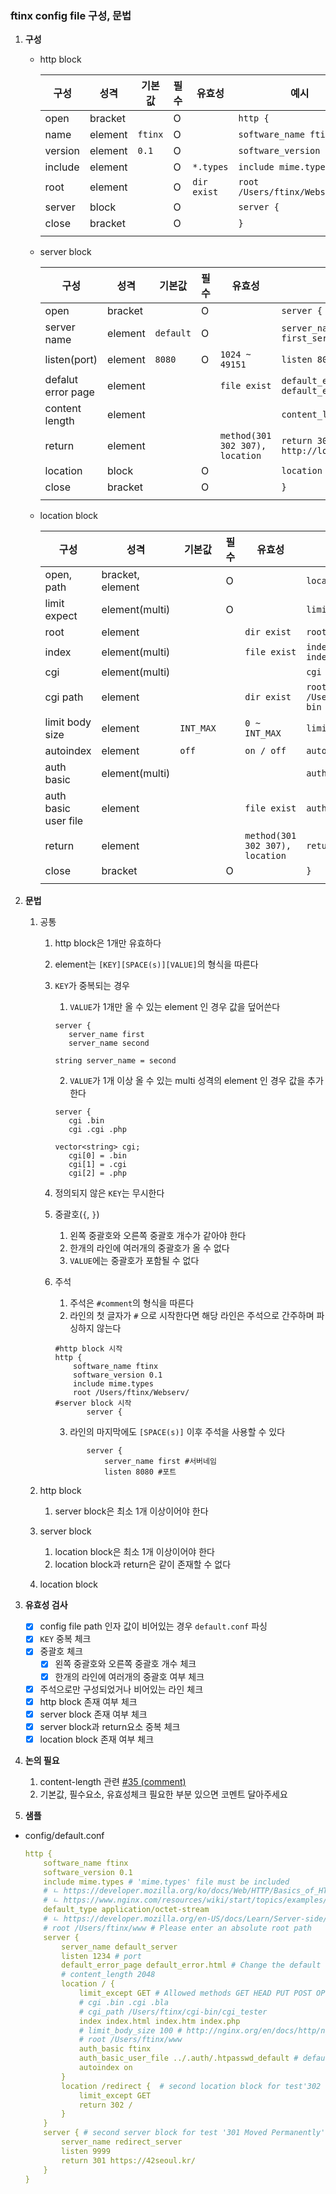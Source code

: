 ### ftinx config file 구성, 문법

1. **구성**

   - http block

     | 구성    | 성격    | 기본값  | 필수 | 유효성      | 예시                            |
     | ------- | ------- | ------- | ---- | ----------- | ------------------------------- |
     | open    | bracket |         | O    |             | `http {`                        |
     | name    | element | `ftinx` | O    |             | `software_name ftinx`           |
     | version | element | `0.1`   | O    |             | `software_version 0.1`          |
     | include | element |         | O    | `*.types`   | `include mime.types`            |
     | root    | element |         | O    | `dir exist` | `root /Users/ftinx/Webserv/www` |
     | server  | block   |         | O    |             | `server {`                      |
     | close   | bracket |         | O    |             | `}`                             |
     |         |         |         |      |             |                                 |
     
   - server block

     | 구성               | 성격    | 기본값    | 필수 | 유효성                          | 예시                                    |
     | ------------------ | ------- | --------- | ---- | ------------------------------- | --------------------------------------- |
     | open               | bracket |           | O    |                                 | `server {`                              |
     | server name        | element | `default` | O    |                                 | `server_name first_server`              |
     | listen(port)       | element | `8080`    | O    | `1024 ~ 49151`                  | `listen 8080`                           |
     | defalut error page | element |           |      | `file exist`                    | `default_error_page default_error.html` |
     | content length     | element |           |      |                                 | `content_length 2048`                   |
     | return             | element |           |      | `method(301 302 307), location` | `return 301 http://localhost:8081/`     |
     | location           | block   |           | O    |                                 | `location /test {`                      |
     | close              | bracket |           | O    |                                 | `}`                                     |
     |                    |         |           |      |                                 |                                         |

   - location block

     | 구성                 | 성격             | 기본값    | 필수 | 유효성                          | 예시                                        |
     | -------------------- | ---------------- | --------- | ---- | ------------------------------- | ------------------------------------------- |
     | open, path           | bracket, element |           | O    |                                 | `location /test {`                          |
     | limit expect         | element(multi)   |           | O    |                                 | `limit_except GET POST`                     |
     | root                 | element          |           |      | `dir exist`                     | `root /Users/ftinx/Webserv/Sample2`         |
     | index                | element(multi)   |           |      | `file exist`                    | `index index.html index.htm index.php`      |
     | cgi                  | element(multi)   |           |      |                                 | `cgi .bin .cgi .php`                        |
     | cgi path             | element          |           |      | `dir exist`                     | `root /Users/ftinx/Webserv/Sample2/cgi-bin` |
     | limit body size      | element          | `INT_MAX` |      | `0 ~ INT_MAX`                   | `limit_body_size 100`                       |
     | autoindex            | element          | `off`     |      | `on / off`                      | `autoindex on`                              |
     | auth basic           | element(multi)   |           |      |                                 | `auth_basic jwon yechoi holee`              |
     | auth basic user file | element          |           |      | `file exist`                    | `auth_basic_user_file .htpasswd`            |
     | return               | element          |           |      | `method(301 302 307), location` | `return 302 /`                              |
     | close                | bracket          |           | O    |                                 | `}`                                         |
     |                      |                  |           |      |                                 |                                             |

2. **문법**

   1. 공통

      1. http block은 1개만 유효하다

      2. element는 `[KEY][SPACE(s)][VALUE]`의 형식을 따른다

      3. `KEY`가 중복되는 경우

         1. `VALUE`가 1개만 올 수 있는 element 인 경우 값을 덮어쓴다

         ```
         server {
         	server_name first
         	server_name second
         ```

         ```
         string server_name = second
         ```

         2. `VALUE`가 1개 이상 올 수 있는 multi 성격의 element 인 경우 값을 추가한다

         ```
         server {
         	cgi .bin
         	cgi .cgi .php
         ```

         ```
         vector<string> cgi;
            cgi[0] = .bin
            cgi[1] = .cgi
            cgi[2] = .php
         ```

      4. 정의되지 않은 `KEY`는 무시한다

      5. 중괄호(`{`, `}`)

         1. 왼쪽 중괄호와 오른쪽 중괄호 개수가 같아야 한다
         2. 한개의 라인에 여러개의 중괄호가 올 수 없다
         3. `VALUE`에는 중괄호가 포함될 수 없다

      6. 주석

         1. 주석은 `#comment`의 형식을 따른다
         2. 라인의 첫 글자가 `#` 으로 시작한다면 해당 라인은 주석으로 간주하며 파싱하지 않는다

         ```
         #http block 시작
         http {
             software_name ftinx
             software_version 0.1
             include mime.types
             root /Users/ftinx/Webserv/
         #server block 시작
         		server {
         ```

         3. 라인의 마지막에도 `[SPACE(s)]` 이후 주석을 사용할 수 있다

         ```
         		server {
         			server_name first #서버네임
         			listen 8080 #포트
         ```

   2. http block

      1. server block은 최소 1개 이상이어야 한다

   3. server block

      1. location block은 최소 1개 이상이어야 한다
      2. location block과 return은 같이 존재할 수 없다

   4. location block

3. **유효성 검사**

   - [x] config file path 인자 값이 비어있는 경우 `default.conf` 파싱
   - [x] `KEY` 중복 체크
   - [x] 중괄호 체크
     - [x] 왼쪽 중괄호와 오른쪽 중괄호 개수 체크
     - [x] 한개의 라인에 여러개의 중괄호 여부 체크
   - [x] 주석으로만 구성되었거나 비어있는 라인 체크
   - [x] http block 존재 여부 체크
   - [x] server block 존재 여부 체크
   - [x] server block과 return요소 중복 체크
   - [x] location block 존재 여부 체크

5. **논의 필요**
   
   1. content-length 관련 [#35 (comment)](https://github.com/ftinx/webserv/issues/35#issuecomment-793454981)
   3. 기본값, 필수요소, 유효성체크 필요한 부분 있으면 코멘트 달아주세요
   
5. **샘플**

- config/default.conf

  ```yaml
  http {
      software_name ftinx
      software_version 0.1
      include mime.types # 'mime.types' file must be included
      # ㄴ https://developer.mozilla.org/ko/docs/Web/HTTP/Basics_of_HTTP/MIME_types
      # ㄴ https://www.nginx.com/resources/wiki/start/topics/examples/full/#mime-types
      default_type application/octet-stream
      # ㄴ https://developer.mozilla.org/en-US/docs/Learn/Server-side/Configuring_server_MIME_types
      # root /Users/ftinx/www # Please enter an absolute root path
      server {
          server_name default_server
          listen 1234 # port
          default_error_page default_error.html # Change the default error page
          # content_length 2048
          location / {
              limit_except GET # Allowed methods GET HEAD PUT POST OPTIONS DELETE TRACE
              # cgi .bin .cgi .bla
              # cgi_path /Users/ftinx/cgi-bin/cgi_tester
              index index.html index.htm index.php
              # limit_body_size 100 # http://nginx.org/en/docs/http/ngx_http_core_module.html#client_max_body_size
              # root /Users/ftinx/www
              auth_basic ftinx
              auth_basic_user_file ../.auth/.htpasswd_default # default id/pwd : ftinx/1234
              autoindex on
          }
          location /redirect {  # second location block for test'302 Found' redirection
              limit_except GET
              return 302 /
          }
      }
      server { # second server block for test '301 Moved Permanently' redirection
          server_name redirect_server
          listen 9999
          return 301 https://42seoul.kr/
      }
  }
  ```



